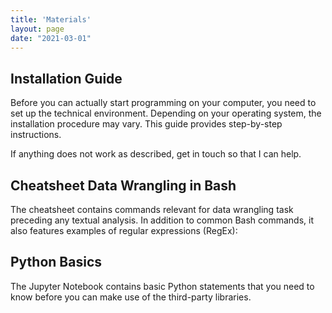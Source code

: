 ```yaml
---
title: 'Materials'
layout: page
date: "2021-03-01"
---
```




## Installation Guide

Before you can actually start programming on your computer, you need to set up the technical environment. Depending on your operating system, the installation procedure may vary. This guide provides step-by-step instructions. 

If anything does not work as described, get in touch so that I can help.

[<i class="fas fa-file-pdf"></i>](https://aflueckiger.github.io/KED2021/materials/installation_guide.pdf)
[<i class="fab fa-github"></i>](https://github.com/aflueckiger/KED2021/tree/master/materials/installation_guide.md)



## Cheatsheet Data Wrangling in Bash

The cheatsheet contains commands relevant for data wrangling task preceding any textual analysis. In addition to common Bash commands, it also features examples of regular expressions (RegEx):

[<i class="fas fa-file-pdf"></i>](https://aflueckiger.github.io/KED2021/materials/cheatsheet_command_line.pdf)
[<i class="fab fa-github"></i>](https://github.com/aflueckiger/KED2021/tree/master/materials/cheatsheet_command_line.md)



## Python Basics

The Jupyter Notebook contains basic Python statements that you need to know before you can make use of the third-party libraries.
[<i class="fab fa-github"></i>](https://github.com/aflueckiger/KED2021/tree/master/materials/code/python_basics.ipynb)

